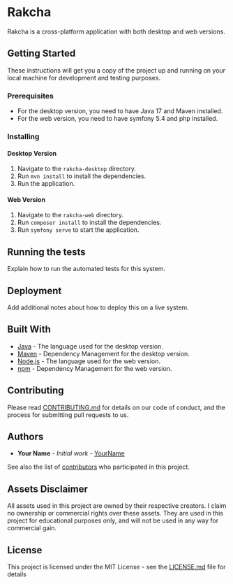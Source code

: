 # Rakcha

Rakcha is a cross-platform application with both desktop and web versions. 

## Getting Started

These instructions will get you a copy of the project up and running on your local machine for development and testing purposes.

### Prerequisites

- For the desktop version, you need to have Java 17 and Maven installed.
- For the web version, you need to have symfony 5.4 and php installed.

### Installing

#### Desktop Version

1. Navigate to the `rakcha-desktop` directory.
2. Run `mvn install` to install the dependencies.
3. Run the application.

#### Web Version

1. Navigate to the `rakcha-web` directory.
2. Run `composer install` to install the dependencies.
3. Run `symfony serve` to start the application.

## Running the tests

Explain how to run the automated tests for this system.

## Deployment

Add additional notes about how to deploy this on a live system.

## Built With

- [Java](https://www.java.com) - The language used for the desktop version.
- [Maven](https://maven.apache.org/) - Dependency Management for the desktop version.
- [Node.js](https://nodejs.org/) - The language used for the web version.
- [npm](https://www.npmjs.com/) - Dependency Management for the web version.

## Contributing

Please read [CONTRIBUTING.md](CONTRIBUTING.md) for details on our code of conduct, and the process for submitting pull requests to us.

## Authors

- **Your Name** - *Initial work* - [YourName](https://github.com/yourname)

See also the list of [contributors](https://github.com/yourname/rakcha/contributors) who participated in this project.

## Assets Disclaimer

All assets used in this project are owned by their respective creators. I claim no ownership or commercial rights over these assets. They are used in this project for educational purposes only, and will not be used in any way for commercial gain.

## License

This project is licensed under the MIT License - see the [LICENSE.md](LICENSE.md) file for details
